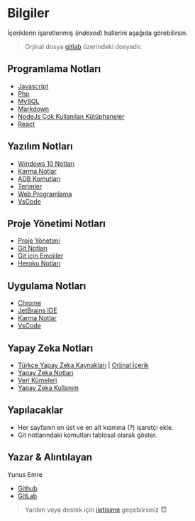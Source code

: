 # Bilgiler

İçeriklerin işaretlenmiş (*indexed*) hallerini aşağıda görebilirsin.

> Orjinal dosya [gitlab](https://gitlab.com/yedehrab/bilgiler) üzerindeki dosyadır.

## Programlama Notları

* [Javascript](Programlama%20Notlar%C4%B1/Javascript.md)
* [Php](Programlama%20Notlar%C4%B1/Php.md)
* [MySQL](Programlama%20Notlar%C4%B1/MySQL.md)
* [Markdown](Programlama%20Notlar%C4%B1/Markdown.md)
* [NodeJs Çok Kullanılan Kütüphaneler](Programlama%20Notlar%C4%B1/Nodejs%20%C3%87ok%20Kullan%C4%B1lan%20K%C3%BCt%C3%BCphaneler.md)
* [React](Programlama%20Notlar%C4%B1/React.md)

## Yazılım Notları

* [Windows 10 Notları](Yaz%C4%B1l%C4%B1m%20Notlar%C4%B1/Windows%2010%20Notlar%C4%B1.md)
* [Karma Notlar](Yaz%C4%B1l%C4%B1m%20Notlar%C4%B1/Karma%20Notlar.md)
* [ADB Komutları](Yaz%C4%B1l%C4%B1m%20Notlar%C4%B1/Adb%20Komutlar%C4%B1.md)
* [Terimler](Yaz%C4%B1l%C4%B1m%20Notlar%C4%B1/Terimler.md)
* [Web Programlama](Yaz%C4%B1l%C4%B1m%20Notlar%C4%B1/Web%20Programlama.md)
* [VsCode](Yaz%C4%B1l%C4%B1m%20Notlar%C4%B1/VsCode.md)

## Proje Yönetimi Notları

* [Proje Yönetimi](Proje%20Y%C3%B6netimi%20Notlar%C4%B1/Proje%20Y%C3%B6netimi.md)
* [Git Notları](Proje%20Y%C3%B6netimi%20Notlar%C4%B1/Git%20Notlar%C4%B1.md)
* [Git için Emojiler](Proje%20Y%C3%B6netimi%20Notlar%C4%B1/Git%20i%C3%A7in%20Emojiler.md)
* [Heroku Notları](Proje%20Y%C3%B6netimi%20Notlar%C4%B1/Heroku%20Notlar%C4%B1.md)

## Uygulama Notları

* [Chrome](Uygulama%20Notlar%C4%B1/Chrome.md)
* [JetBrains IDE](Uygulama%20Notlar%C4%B1/JetBrains%20IDE.md)
* [Karma Notlar](Uygulama%20Notlar%C4%B1/Karma%20Notlar.md)
* [VsCode](Uygulama%20Notlar%C4%B1/VsCode.md)

## Yapay Zeka Notları

* [Türkçe Yapay Zeka Kaynakları](Yapay%20Zeka%20Notlar%C4%B1.md/T%C3%BCrk%C3%A7e%20Yapay%20Zeka%20Kaynaklar%C4%B1.md) | [Orjinal İçerik](https://github.com/deeplearningturkiye/turkce-yapay-zeka-kaynaklari)
* [Yapay Zeka Notları](Yapay%20Zeka%20Notlar%C4%B1.md/Yapay%20Zeka%20Notlar%C4%B1.md)
* [Veri Kümeleri](Yapay%20Zeka%20Notlar%C4%B1.md/Veri%20K%C3%BCmeleri.md)
* [Yapay Zeka Kullanım](Yapay%20Zeka%20Notlar%C4%B1.md/Yapay%20Zeka%20Kullan%C4%B1m.md)

## Yapılacaklar

* Her sayfanın en üst ve en alt kısmına (?) işaretçi ekle.
* Git notlarındaki komutları tablosal olarak göster.

## Yazar & Alıntılayan

Yunus Emre

* [Github](https://github.com/yedehrab)
* [GitLab](https://gitlab.com/yedehrab)

> Yardım veya destek için [iletişime](mailto::yyunussemree@gmail.com) geçebilrsiniz 😇